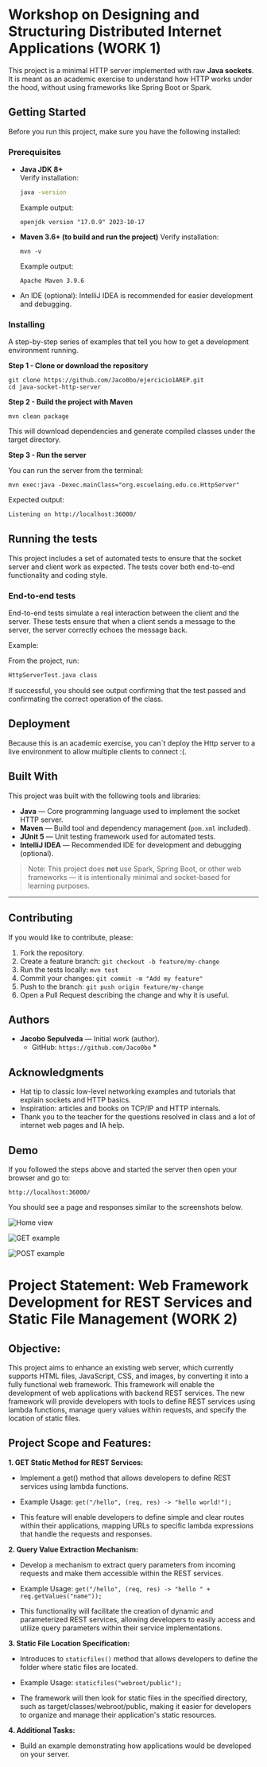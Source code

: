 # Workshop on Designing and Structuring Distributed Internet Applications (WORK 1)

This project is a minimal HTTP server implemented with raw **Java sockets**. It is meant as an academic exercise to understand how HTTP works under the hood, without using frameworks like Spring Boot or Spark.

## Getting Started

Before you run this project, make sure you have the following installed:
### Prerequisites

- **Java JDK 8+**  
  Verify installation:
  ```bash
  java -version
  ```
  Example output:
    ```  
    openjdk version "17.0.9" 2023-10-17
    ```
- **Maven 3.6+ (to build and run the project)**
    Verify installation:
    ```
    mvn -v
    ```
    Example output:
    ```
    Apache Maven 3.9.6
    ```
- An IDE (optional): IntelliJ IDEA is recommended for easier development and debugging.
    
### Installing

A step-by-step series of examples that tell you how to get a development environment running.

**Step 1 - Clone or download the repository**
```
git clone https://github.com/Jaco0bo/ejercicio1AREP.git
cd java-socket-http-server
```

**Step 2 - Build the project with Maven**
```
mvn clean package
```

This will download dependencies and generate compiled classes under the target directory.

**Step 3 - Run the server**

You can run the server from the terminal:
```
mvn exec:java -Dexec.mainClass="org.escuelaing.edu.co.HttpServer"
```

Expected output:
```bash
Listening on http://localhost:36000/
```

## Running the tests

This project includes a set of automated tests to ensure that the socket server and client work as expected. The tests cover both end-to-end functionality and coding style.

### End-to-end tests

End-to-end tests simulate a real interaction between the client and the server. These tests ensure that when a client sends a message to the server, the server correctly echoes the message back.

Example:

From the project, run:
```bash
HttpServerTest.java class
```
If successful, you should see output confirming that the test passed and confirmating the correct operation of the class.

## Deployment

Because this is an academic exercise, you can´t deploy the Http server to a live environment to allow multiple clients to connect :(.

## Built With

This project was built with the following tools and libraries:

- **Java** — Core programming language used to implement the socket HTTP server.  
- **Maven** — Build tool and dependency management (`pom.xml` included).  
- **JUnit 5** — Unit testing framework used for automated tests.  
- **IntelliJ IDEA** — Recommended IDE for development and debugging (optional).

> Note: This project does **not** use Spark, Spring Boot, or other web frameworks — it is intentionally minimal and socket-based for learning purposes.

---

## Contributing

If you would like to contribute, please:

1. Fork the repository.
2. Create a feature branch: `git checkout -b feature/my-change`
3. Run the tests locally: `mvn test`
4. Commit your changes: `git commit -m "Add my feature"`
5. Push to the branch: `git push origin feature/my-change`
6. Open a Pull Request describing the change and why it is useful.

## Authors

- **Jacobo Sepulveda** — Initial work (author).  
  - GitHub: `https://github.com/Jaco0bo` *

## Acknowledgments

- Hat tip to classic low-level networking examples and tutorials that explain sockets and HTTP basics.  
- Inspiration: articles and books on TCP/IP and HTTP internals.  
- Thank you to the teacher for the questions resolved in class and a lot of internet web pages and IA help.

## Demo

If you followed the steps above and started the server then open your browser and go to:
```
http://localhost:36000/
```
You should see a page and responses similar to the screenshots below.

![Home view](screenshots/Imagen1.png)

![GET example](screenshots/Imagen2.png)

![POST example](screenshots/Imagen3.png)


# Project Statement: Web Framework Development for REST Services and Static File Management (WORK 2)

## Objective: 

This project aims to enhance an existing web server, which currently supports HTML files, JavaScript, CSS, and images, by converting it into a fully functional web framework. This framework will enable the development of web applications with backend REST services. The new framework will provide developers with tools to define REST services using lambda functions, manage query values within requests, and specify the location of static files.

## Project Scope and Features:

**1. GET Static Method for REST Services:**

  - Implement a get() method that allows developers to define REST services using lambda functions.
    
  - Example Usage:
    ```get("/hello", (req, res) -> "hello world!");```
    
  - This feature will enable developers to define simple and clear routes within their applications, mapping URLs to specific lambda expressions that handle the requests and responses.
    
**2. Query Value Extraction Mechanism:**

- Develop a mechanism to extract query parameters from incoming requests and make them accessible within the REST services.
  
- Example Usage:
  ```get("/hello", (req, res) -> "hello " + req.getValues("name"));```
  
- This functionality will facilitate the creation of dynamic and parameterized REST services, allowing developers to easily access and utilize query parameters within their service implementations.
  
**3. Static File Location Specification:**

- Introduces to ```staticfiles()``` method that allows developers to define the folder where static files are located.
  
- Example Usage:
  ```staticfiles("webroot/public");```
  
- The framework will then look for static files in the specified directory, such as target/classes/webroot/public, making it easier for developers to organize and manage their application's static resources.

**4. Additional Tasks:**
- Build an example demonstrating how applications would be developed on your server.
